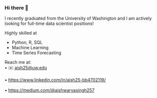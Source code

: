 ### Hi there 👋

I recently graduated from the University of Washington and I am actively looking for full-time data scientist positions!

Highly skilled at
* Python, R, SQL
* Machine Learning
* Time Series Forecasting


Reach me at:
<br>
  • ✉️ aish25@uw.edu </br>
  <br> • https://www.linkedin.com/in/aish25-bb4702119/ </br>
  <br> • https://medium.com/@aishwaryasingh257 </br>


<!--
**aishwarya-singh25/aishwarya-singh25** is a ✨ _special_ ✨ repository because its `README.md` (this file) appears on your GitHub profile.

Here are some ideas to get you started:

- 🔭 I’m currently working on ...
- 🌱 I’m currently learning ...
- 👯 I’m looking to collaborate on ...
- 🤔 I’m looking for help with ...
- 💬 Ask me about ...
- 📫 How to reach me: ...
- 😄 Pronouns: ...
- ⚡ Fun fact: ...
-->
